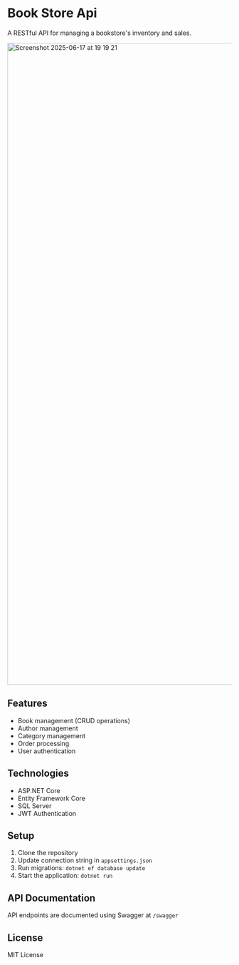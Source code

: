 # Book Store Api 

A RESTful API for managing a bookstore's inventory and sales.

<img width="1440" alt="Screenshot 2025-06-17 at 19 19 21" src="https://github.com/user-attachments/assets/6a011bba-6089-4a7d-b6d0-14018215f918" />


## Features
- Book management (CRUD operations)
- Author management
- Category management
- Order processing
- User authentication

## Technologies
- ASP.NET Core
- Entity Framework Core
- SQL Server
- JWT Authentication

## Setup
1. Clone the repository
2. Update connection string in `appsettings.json`
3. Run migrations: `dotnet ef database update`
4. Start the application: `dotnet run`

## API Documentation
API endpoints are documented using Swagger at `/swagger`

## License
MIT License
